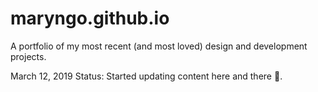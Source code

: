 # maryngo.github.io
A portfolio of my most recent (and most loved) design and development projects.

March 12, 2019 Status: Started updating content here and there 💁.
